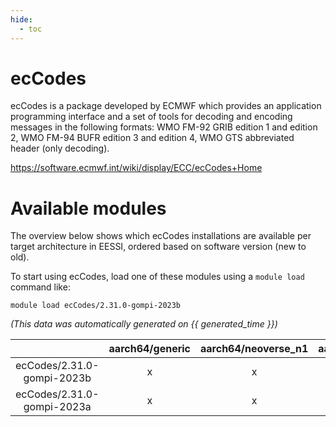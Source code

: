 ```yaml
---
hide:
  - toc
---
```


ecCodes
=======


ecCodes is a package developed by ECMWF which provides an application programming interface and a set of tools for decoding and encoding messages in the following formats: WMO FM-92 GRIB edition 1 and edition 2, WMO FM-94 BUFR edition 3 and edition 4, WMO GTS abbreviated header (only decoding).

https://software.ecmwf.int/wiki/display/ECC/ecCodes+Home
# Available modules


The overview below shows which ecCodes installations are available per target architecture in EESSI, ordered based on software version (new to old).

To start using ecCodes, load one of these modules using a `module load` command like:

```shell
module load ecCodes/2.31.0-gompi-2023b
```

*(This data was automatically generated on {{ generated_time }})*  

| |aarch64/generic|aarch64/neoverse_n1|aarch64/neoverse_v1|x86_64/generic|x86_64/amd/zen2|x86_64/amd/zen3|x86_64/amd/zen4|x86_64/intel/haswell|x86_64/intel/skylake_avx512|
| :---: | :---: | :---: | :---: | :---: | :---: | :---: | :---: | :---: | :---: |
|ecCodes/2.31.0-gompi-2023b|x|x|x|x|x|x|x|x|x|
|ecCodes/2.31.0-gompi-2023a|x|x|x|x|x|x|-|x|x|
